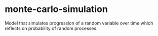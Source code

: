 # monte-carlo-simulation
Model that simulates progression of a random variable over time which reflects on probability of random processes.
